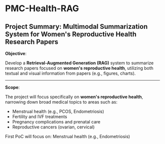 # PMC-Health-RAG

## Project Summary: Multimodal Summarization System for Women's Reproductive Health Research Papers

**Objective**:

Develop a **Retrieval-Augmented Generation (RAG)** system to summarize research papers focused on **women's reproductive health**, utilizing both textual and visual information from papers (e.g., figures, charts).

---

**Scope**:

The project will focus specifically on **women's reproductive health**, narrowing down broad medical topics to areas such as:

- Menstrual health (e.g., PCOS, Endometriosis)
- Fertility and IVF treatments
- Pregnancy complications and prenatal care
- Reproductive cancers (ovarian, cervical)

First PoC will focus on: Menstrual health (e.g., Endometriosis)
